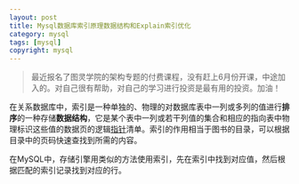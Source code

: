 ```yaml
---
layout: post
title: Mysql数据库索引原理数据结构和Explain索引优化
category: mysql
tags: [mysql]
copyright: mysql
---
```


> 最近报名了图灵学院的架构专题的付费课程，没有赶上6月份开课，中途加入的。对自己很有帮助，对自己的学习进行投资是最有用的投资。加油！

在关系数据库中，索引是一种单独的、物理的对数据库表中一列或多列的值进行**排序**的一种存储**数据结构**，它是某个表中一列或若干列值的集合和相应的指向表中物理标识这些值的数据页的逻辑[指针](https://baike.baidu.com/item/%E6%8C%87%E9%92%88/2878304)清单。索引的作用相当于图书的目录，可以根据目录中的页码快速查找到所需的内容。

在MySQL中，存储引擎用类似的方法使用索引，先在索引中找到对应值，然后根据匹配的索引记录找到对应的行。

